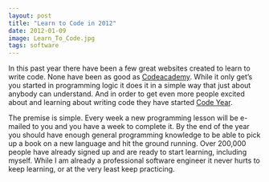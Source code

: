 ```yaml
---
layout: post
title: "Learn to Code in 2012"
date: 2012-01-09
image: Learn_To_Code.jpg
tags: software
---
```


In this past year there have been a few great websites created to learn to write code. None have been as good as [Codeacademy](http://www.codeacademy.com/). While it only get’s you started in programming logic it does it in a simple way that just about anybody can understand. And in order to get even more people excited about and learning about writing code they have started [Code Year](http://www.codeyear.com/).

The premise is simple. Every week a new programming lesson will be e-mailed to you and you have a week to complete it. By the end of the year you should have enough general programming knowledge to be able to pick up a book on a new language and hit the ground running. Over 200,000 people have already signed up and are ready to start learning, including myself. While I am already a professional software engineer it never hurts to keep learning, or at the very least keep practicing.
